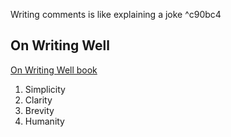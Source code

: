  Writing comments is like explaining a joke
	  ^c90bc4

## On Writing Well
[On Writing Well book](https://www.amazon.com/Writing-Well-Classic-Guide-Nonfiction/dp/0060891548)
1. Simplicity
2. Clarity
3. Brevity
4. Humanity